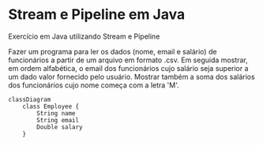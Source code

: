 # Stream e Pipeline em Java
Exercício em Java utilizando Stream e Pipeline

Fazer um programa para ler os dados (nome, email e salário)
de funcionários a partir de um arquivo em formato .csv.
Em seguida mostrar, em ordem alfabética, o email dos
funcionários cujo salário seja superior a um dado valor
fornecido pelo usuário.
Mostrar também a soma dos salários dos funcionários cujo
nome começa com a letra 'M'.

```mermaid
classDiagram
    class Employee {
        String name
        String email
        Double salary
    }
```
